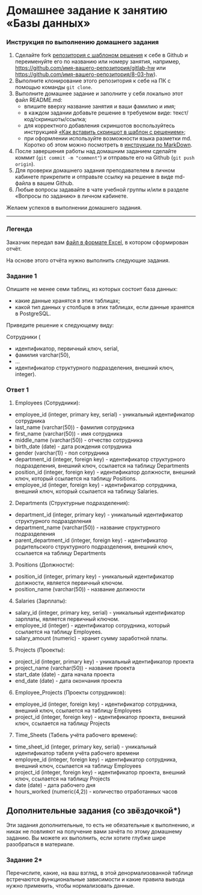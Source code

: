 # Домашнее задание к занятию «Базы данных»

### Инструкция по выполнению домашнего задания

1. Сделайте fork [репозитория c шаблоном решения](https://github.com/netology-code/sys-pattern-homework) к себе в Github и переименуйте его по названию или номеру занятия, например, https://github.com/имя-вашего-репозитория/gitlab-hw или https://github.com/имя-вашего-репозитория/8-03-hw).
2. Выполните клонирование этого репозитория к себе на ПК с помощью команды `git clone`.
3. Выполните домашнее задание и заполните у себя локально этот файл README.md:
   - впишите вверху название занятия и ваши фамилию и имя;
   - в каждом задании добавьте решение в требуемом виде: текст/код/скриншоты/ссылка;
   - для корректного добавления скриншотов воспользуйтесь инструкцией [«Как вставить скриншот в шаблон с решением»](https://github.com/netology-code/sys-pattern-homework/blob/main/screen-instruction.md);
   - при оформлении используйте возможности языка разметки md. Коротко об этом можно посмотреть в [инструкции по MarkDown](https://github.com/netology-code/sys-pattern-homework/blob/main/md-instruction.md).
4. После завершения работы над домашним заданием сделайте коммит (`git commit -m "comment"`) и отправьте его на Github (`git push origin`).
5. Для проверки домашнего задания преподавателем в личном кабинете прикрепите и отправьте ссылку на решение в виде md-файла в вашем Github.
6. Любые вопросы задавайте в чате учебной группы и/или в разделе «Вопросы по заданию» в личном кабинете.

Желаем успехов в выполнении домашнего задания.

---
### Легенда

Заказчик передал вам [файл в формате Excel](https://github.com/netology-code/sdb-homeworks/blob/main/resources/hw-12-1.xlsx), в котором сформирован отчёт. 

На основе этого отчёта нужно выполнить следующие задания.

### Задание 1

Опишите не менее семи таблиц, из которых состоит база данных:

- какие данные хранятся в этих таблицах;
- какой тип данных у столбцов в этих таблицах, если данные хранятся в PostgreSQL.

Приведите решение к следующему виду:

Сотрудники (

- идентификатор, первичный ключ, serial,
- фамилия varchar(50),
- ...
- идентификатор структурного подразделения, внешний ключ, integer).

### Ответ 1

1. Employees (Сотрудники):
- employee_id (integer, primary key, serial) - уникальный идентификатор сотрудника
- last_name (varchar(50)) - фамилия сотрудника
- first_name (varchar(50)) - имя сотрудника
- middle_name (varchar(50)) - отчество сотрудника
- birth_date (date) - дата рождения сотрудника
- gender (varchar(1)) - пол сотрудника
- department_id (integer, foreign key) - идентификатор структурного подразделения, внешний ключ, ссылается на таблицу Departments
- position_id (integer, foreign key) - идентификатор должности, внешний ключ, который ссылается на таблицу Positions.
- employee_id (integer, foreign key) - идентификатор сотрудника, внешний ключ, который ссылается на таблицу Salaries.

2. Departments (Структурные подразделения):
- department_id (integer, primary key) - уникальный идентификатор структурного подразделения
- department_name (varchar(50)) - название структурного подразделения
- parent_department_id (integer, foreign key) - идентификатор родительского структурного подразделения, внешний ключ, ссылается на таблицу Departments

3. Positions (Должности):
- position_id (integer, primary key) - уникальный идентификатор должности, является первичный ключом.
- position_name (varchar(50)) - название должности

4. Salaries (Зарплаты):
- salary_id (integer, primary key, serial) - уникальный идентификатор зарплаты, является первичный ключом.
- employee_id (integer) - идентификатор сотрудника, который ссылается на таблицу Employees.
- salary_amount (numeric) - хранит сумму заработной платы.

5. Projects (Проекты):
- project_id (integer, primary key) - уникальный идентификатор проекта
- project_name (varchar(50)) - название проекта
- start_date (date) - дата начала проекта
- end_date (date) - дата окончания проекта

6. Employee_Projects (Проекты сотрудников):
- employee_id (integer, foreign key) - идентификатор сотрудника, внешний ключ, ссылается на таблицу Employees
- project_id (integer, foreign key) - идентификатор проекта, внешний ключ, ссылается на таблицу Projects

7. Time_Sheets (Табель учёта рабочего времени):
- time_sheet_id (integer, primary key, serial) - уникальный идентификатор табеля учёта рабочего времени
- employee_id (integer, foreign key) - идентификатор сотрудника, внешний ключ, ссылается на таблицу Employees
- project_id (integer, foreign key) - идентификатор проекта, внешний ключ, ссылается на таблицу Projects
- date (date) - дата рабочего дня
- hours_worked (numeric(4,2)) - количество отработанных часов

## Дополнительные задания (со звёздочкой*)
Эти задания дополнительные, то есть не обязательные к выполнению, и никак не повлияют на получение вами зачёта по этому домашнему заданию. Вы можете их выполнить, если хотите глубже шире разобраться в материале.


### Задание 2*

Перечислите, какие, на ваш взгляд, в этой денормализованной таблице встречаются функциональные зависимости и какие правила вывода нужно применить, чтобы нормализовать данные.
